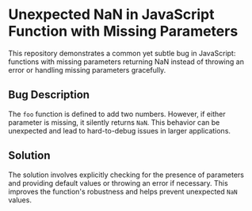 # Unexpected NaN in JavaScript Function with Missing Parameters

This repository demonstrates a common yet subtle bug in JavaScript: functions with missing parameters returning NaN instead of throwing an error or handling missing parameters gracefully.

## Bug Description
The `foo` function is defined to add two numbers.  However, if either parameter is missing, it silently returns `NaN`. This behavior can be unexpected and lead to hard-to-debug issues in larger applications.

## Solution
The solution involves explicitly checking for the presence of parameters and providing default values or throwing an error if necessary. This improves the function's robustness and helps prevent unexpected `NaN` values.
